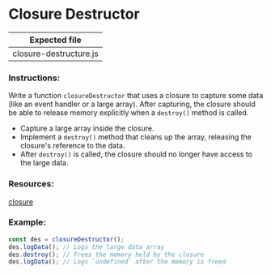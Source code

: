 # Closure Destructor

| Expected file          |
| ---------------------- |
| closure-destructure.js |

### Instructions:

Write a function `closureDestructor` that uses a closure to capture some data (like an event handler or a large array). After capturing, the closure should be able to release memory explicitly when a `destroy()` method is called.

- Capture a large array inside the closure.
- Implement a `destroy()` method that cleans up the array, releasing the closure's reference to the data.
- After `destroy()` is called, the closure should no longer have access to the large data.

### Resources:

[closure](https://developer.mozilla.org/en-US/docs/Web/JavaScript/Closures)

### Example:

```js
const des = closureDestructor();
des.logData(); // Logs the large data array
des.destroy(); // Frees the memory held by the closure
des.logData(); // Logs `undefined` after the memory is freed
```
